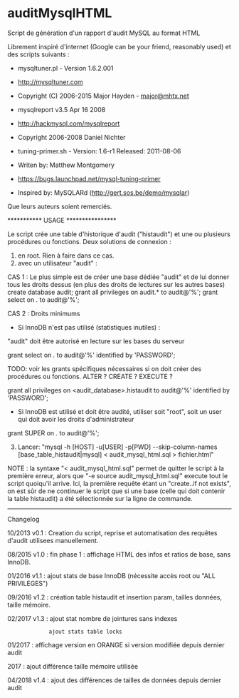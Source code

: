 # auditMysqlHTML
Script de génération d'un rapport d'audit MySQL au format HTML

Librement inspiré d'internet (Google can be your friend, reasonably used) et des scripts suivants :
* mysqltuner.pl - Version 1.6.2.001
* http://mysqltuner.com
* Copyright (C) 2006-2015 Major Hayden - major@mhtx.net

* mysqlreport v3.5 Apr 16 2008
* http://hackmysql.com/mysqlreport
* Copyright 2006-2008 Daniel Nichter

* tuning-primer.sh - Version: 1.6-r1 Released: 2011-08-06
* Writen by: Matthew Montgomery
* https://bugs.launchpad.net/mysql-tuning-primer
* Inspired by: MySQLARd (http://gert.sos.be/demo/mysqlar)

Que leurs auteurs soient remerciés.

*********** USAGE ****************

Le script crée une table d'historique d'audit ("histaudit") et une ou plusieurs procédures ou fonctions.
Deux solutions de connexion :
1. en root. Rien à faire dans ce cas.
2. avec un utilisateur "audit" :

CAS 1 : Le plus simple est de créer une base dédiée "audit" et de lui donner tous les droits dessus (en plus des droits de lectures sur les autres bases)
create database audit;
grant all privileges on audit.* to audit@'%';
grant select on *.* to audit@'%';

CAS 2 : Droits minimums
* Si InnoDB n'est pas utilisé (statistiques inutiles) :

"audit" doit être autorisé en lecture sur les bases du serveur

grant select on *.* to audit@'%' identified by 'PASSWORD';

TODO: voir les grants spécifiques nécessaires si on doit créer des procédures ou fonctions. ALTER ? CREATE ? EXECUTE ?

grant all privileges on <audit_database>.histaudit to audit@'%' identified by 'PASSWORD';

* Si InnoDB est utilisé et doit être audité, utiliser soit "root", soit un user qui doit avoir les droits d'administrateur

grant SUPER on *.* to audit@'%';

3. Lancer: "mysql -h [HOST] -u[USER] -p[PWD] --skip-column-names [base_table_histaudit|mysql] < audit_mysql_html.sql > fichier.html"

NOTE : la syntaxe "< audit_mysql_html.sql" permet de quitter le script à la première erreur, alors que "-e source audit_mysql_html.sql"
execute tout le script quoiqu'il arrive. Ici, la première requête étant un "create..if not exists", on est sûr de ne continuer le
script que si une base (celle qui doit contenir la table histaudit) a été sélectionnée sur la ligne de commande. 

-----------
Changelog

  10/2013 v0.1 : Creation du script, reprise et automatisation des requêtes d'audit utilisees manuellement.

  08/2015 v1.0 : fin phase 1 : affichage HTML des infos et ratios de base, sans InnoDB.

  01/2016 v1.1 : ajout stats de base InnoDB (nécessite accès root ou "ALL PRIVILEGES")

  09/2016 v1.2 : création table histaudit et insertion param, tailles données, taille mémoire.

  02/2017 v1.3 : ajout stat nombre de jointures sans indexes

                 ajout stats table locks

  01/2017      : affichage version en ORANGE si version modifiée depuis dernier audit

  2017         : ajout différence taille mémoire utilisée

  04/2018 v1.4 : ajout des différences de tailles de données depuis dernier audit

